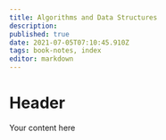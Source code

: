 ```yaml
---
title: Algorithms and Data Structures
description: 
published: true
date: 2021-07-05T07:10:45.910Z
tags: book-notes, index
editor: markdown
---
```


# Header
Your content here